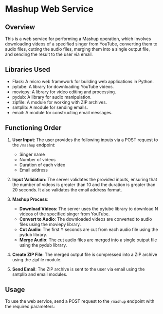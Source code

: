# Mashup Web Service

## Overview

This is a web service for performing a Mashup operation, which involves downloading videos of a specified singer from YouTube, converting them to audio files, cutting the audio files, merging them into a single output file, and sending the result to the user via email.

## Libraries Used

- Flask: A micro web framework for building web applications in Python.
- pytube: A library for downloading YouTube videos.
- moviepy: A library for video editing and processing.
- pydub: A library for audio manipulation.
- zipfile: A module for working with ZIP archives.
- smtplib: A module for sending emails.
- email: A module for constructing email messages.

## Functioning Order

1. **User Input**: The user provides the following inputs via a POST request to the `/mashup` endpoint:
    - Singer name
    - Number of videos
    - Duration of each video
    - Email address

2. **Input Validation**: The server validates the provided inputs, ensuring that the number of videos is greater than 10 and the duration is greater than 20 seconds. It also validates the email address format.

3. **Mashup Process**:
    - **Download Videos**: The server uses the pytube library to download N videos of the specified singer from YouTube.
    - **Convert to Audio**: The downloaded videos are converted to audio files using the moviepy library.
    - **Cut Audio**: The first Y seconds are cut from each audio file using the pydub library.
    - **Merge Audio**: The cut audio files are merged into a single output file using the pydub library.

4. **Create ZIP File**: The merged output file is compressed into a ZIP archive using the zipfile module.

5. **Send Email**: The ZIP archive is sent to the user via email using the smtplib and email modules.

## Usage

To use the web service, send a POST request to the `/mashup` endpoint with the required parameters:
